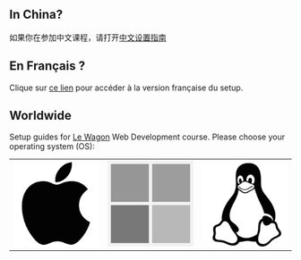 ## In China?

如果你在参加中文课程，请打开<a href="README.cn.md">中文设置指南</a>

## En Français ?

Clique sur <a href="README.fr.md">ce lien</a> pour accéder à la version française du setup.

## Worldwide

Setup guides for [Le Wagon](https://www.lewagon.com) Web Development course. Please choose your operating system (OS):

<table>
  <tr>
    <td>
      <a href="macos.md">
        <img src="images/apple_logo.png" alt="macOS">
      </a>
    </td>
    <td>
      <a href="windows.md">
        <img src="images/windows_logo.png" alt="Windows">
      </a>
    </td>
    <td>
      <a href="ubuntu.md">
        <img src="images/linux_logo.png" alt="Ubuntu">
      </a>
    </td>
  </tr>
</table>
